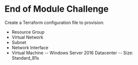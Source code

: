 # End of Module Challenge

Create a Terraform configuration file to provision:

- Resource Group
- Virtual Network
- Subnet
- Network Interface
- Virtual Machine
-- Windows Server 2016 Datacenter
-- Size: Standard_B1s
